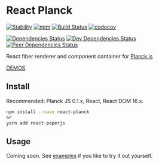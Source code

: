 # React Planck

[![Stability](https://img.shields.io/badge/Stability-Experimental-Orange.svg)](https://nodejs.org/api/documentation.html#documentation_stability_index)
[![npm](https://img.shields.io/npm/v/react-planck.svg)](https://www.npmjs.com/package/react-planck)
[![Build Status](https://travis-ci.org/psychobolt/react-planck.svg?branch=master)](https://travis-ci.org/psychobolt/react-planck)
[![codecov](https://codecov.io/gh/psychobolt/react-planck/branch/master/graph/badge.svg)](https://codecov.io/gh/psychobolt/react-planck)

[![Dependencies Status](https://david-dm.org/psychobolt/react-planck.svg)](https://david-dm.org/psychobolt/react-planck)
[![Dev Dependencies Status](https://david-dm.org/psychobolt/react-planck/dev-status.svg)](https://david-dm.org/psychobolt/react-planck?type=dev)
[![Peer Dependencies Status](https://david-dm.org/psychobolt/react-planck/peer-status.svg)](https://david-dm.org/psychobolt/react-planck?type=peer)

React fiber renderer and component container for [Planck.js](http://piqnt.com/planck.js/)

[DEMOS](https://psychobolt.github.io/react-planck)

## Install

Recommended: Planck JS 0.1.x, React, React DOM 16.x.
```sh
npm install --save react-planck
or
yarn add react-paperjs
```

## Usage

Coming soon. See [examples](stories/Examples) if you like to try it out yourself.
